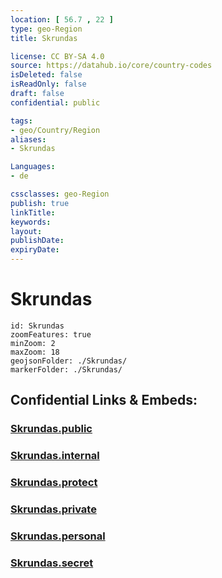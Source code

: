 ```yaml
---
location: [ 56.7 , 22 ] 
type: geo-Region
title: Skrundas

license: CC BY-SA 4.0
source: https://datahub.io/core/country-codes
isDeleted: false
isReadOnly: false
draft: false
confidential: public

tags:
- geo/Country/Region
aliases:
- Skrundas

Languages:
- de

cssclasses: geo-Region
publish: true
linkTitle: 
keywords: 
layout: 
publishDate: 
expiryDate: 
---
```


# Skrundas

```leaflet
id: Skrundas
zoomFeatures: true 
minZoom: 2 
maxZoom: 18
geojsonFolder: ./Skrundas/
markerFolder: ./Skrundas/
```


## Confidential Links & Embeds: 

### [Skrundas.public](/_public/\Earth\Continent\Europe\Europe~North\Latvia\CountiesSkrundas.public.md) 

### [Skrundas.internal](/_internal/\Earth\Continent\Europe\Europe~North\Latvia\CountiesSkrundas.internal.md) 

### [Skrundas.protect](/_protect/\Earth\Continent\Europe\Europe~North\Latvia\CountiesSkrundas.protect.md) 

### [Skrundas.private](/_private/\Earth\Continent\Europe\Europe~North\Latvia\CountiesSkrundas.private.md) 

### [Skrundas.personal](/_personal/\Earth\Continent\Europe\Europe~North\Latvia\CountiesSkrundas.personal.md) 

### [Skrundas.secret](/_secret/\Earth\Continent\Europe\Europe~North\Latvia\CountiesSkrundas.secret.md)

